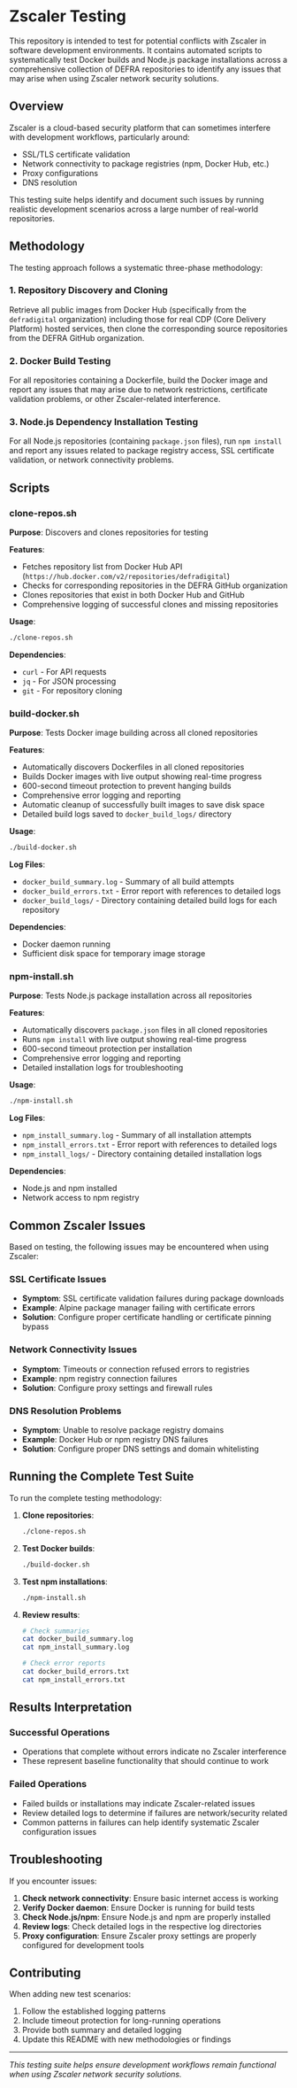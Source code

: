 # Zscaler Testing

This repository is intended to test for potential conflicts with Zscaler in software development environments. It contains automated scripts to systematically test Docker builds and Node.js package installations across a comprehensive collection of DEFRA repositories to identify any issues that may arise when using Zscaler network security solutions.

## Overview

Zscaler is a cloud-based security platform that can sometimes interfere with development workflows, particularly around:
- SSL/TLS certificate validation
- Network connectivity to package registries (npm, Docker Hub, etc.)
- Proxy configurations
- DNS resolution

This testing suite helps identify and document such issues by running realistic development scenarios across a large number of real-world repositories.

## Methodology

The testing approach follows a systematic three-phase methodology:

### 1. Repository Discovery and Cloning
Retrieve all public images from Docker Hub (specifically from the `defradigital` organization) including those for real CDP (Core Delivery Platform) hosted services, then clone the corresponding source repositories from the DEFRA GitHub organization.

### 2. Docker Build Testing
For all repositories containing a Dockerfile, build the Docker image and report any issues that may arise due to network restrictions, certificate validation problems, or other Zscaler-related interference.

### 3. Node.js Dependency Installation Testing
For all Node.js repositories (containing `package.json` files), run `npm install` and report any issues related to package registry access, SSL certificate validation, or network connectivity problems.

## Scripts

### clone-repos.sh
**Purpose**: Discovers and clones repositories for testing

**Features**:
- Fetches repository list from Docker Hub API (`https://hub.docker.com/v2/repositories/defradigital`)
- Checks for corresponding repositories in the DEFRA GitHub organization
- Clones repositories that exist in both Docker Hub and GitHub
- Comprehensive logging of successful clones and missing repositories

**Usage**:
```bash
./clone-repos.sh
```

**Dependencies**:
- `curl` - For API requests
- `jq` - For JSON processing
- `git` - For repository cloning

### build-docker.sh
**Purpose**: Tests Docker image building across all cloned repositories

**Features**:
- Automatically discovers Dockerfiles in all cloned repositories
- Builds Docker images with live output showing real-time progress
- 600-second timeout protection to prevent hanging builds
- Comprehensive error logging and reporting
- Automatic cleanup of successfully built images to save disk space
- Detailed build logs saved to `docker_build_logs/` directory

**Usage**:
```bash
./build-docker.sh
```

**Log Files**:
- `docker_build_summary.log` - Summary of all build attempts
- `docker_build_errors.txt` - Error report with references to detailed logs
- `docker_build_logs/` - Directory containing detailed build logs for each repository

**Dependencies**:
- Docker daemon running
- Sufficient disk space for temporary image storage

### npm-install.sh
**Purpose**: Tests Node.js package installation across all repositories

**Features**:
- Automatically discovers `package.json` files in all cloned repositories
- Runs `npm install` with live output showing real-time progress
- 600-second timeout protection per installation
- Comprehensive error logging and reporting
- Detailed installation logs for troubleshooting

**Usage**:
```bash
./npm-install.sh
```

**Log Files**:
- `npm_install_summary.log` - Summary of all installation attempts
- `npm_install_errors.txt` - Error report with references to detailed logs
- `npm_install_logs/` - Directory containing detailed installation logs

**Dependencies**:
- Node.js and npm installed
- Network access to npm registry

## Common Zscaler Issues

Based on testing, the following issues may be encountered when using Zscaler:

### SSL Certificate Issues
- **Symptom**: SSL certificate validation failures during package downloads
- **Example**: Alpine package manager failing with certificate errors
- **Solution**: Configure proper certificate handling or certificate pinning bypass

### Network Connectivity Issues
- **Symptom**: Timeouts or connection refused errors to registries
- **Example**: npm registry connection failures
- **Solution**: Configure proxy settings and firewall rules

### DNS Resolution Problems
- **Symptom**: Unable to resolve package registry domains
- **Example**: Docker Hub or npm registry DNS failures
- **Solution**: Configure proper DNS settings and domain whitelisting

## Running the Complete Test Suite

To run the complete testing methodology:

1. **Clone repositories**:
   ```bash
   ./clone-repos.sh
   ```

2. **Test Docker builds**:
   ```bash
   ./build-docker.sh
   ```

3. **Test npm installations**:
   ```bash
   ./npm-install.sh
   ```

4. **Review results**:
   ```bash
   # Check summaries
   cat docker_build_summary.log
   cat npm_install_summary.log
   
   # Check error reports
   cat docker_build_errors.txt
   cat npm_install_errors.txt
   ```

## Results Interpretation

### Successful Operations
- Operations that complete without errors indicate no Zscaler interference
- These represent baseline functionality that should continue to work

### Failed Operations
- Failed builds or installations may indicate Zscaler-related issues
- Review detailed logs to determine if failures are network/security related
- Common patterns in failures can help identify systematic Zscaler configuration issues

## Troubleshooting

If you encounter issues:

1. **Check network connectivity**: Ensure basic internet access is working
2. **Verify Docker daemon**: Ensure Docker is running for build tests
3. **Check Node.js/npm**: Ensure Node.js and npm are properly installed
4. **Review logs**: Check detailed logs in the respective log directories
5. **Proxy configuration**: Ensure Zscaler proxy settings are properly configured for development tools

## Contributing

When adding new test scenarios:
1. Follow the established logging patterns
2. Include timeout protection for long-running operations
3. Provide both summary and detailed logging
4. Update this README with new methodologies or findings

---

*This testing suite helps ensure development workflows remain functional when using Zscaler network security solutions.*

